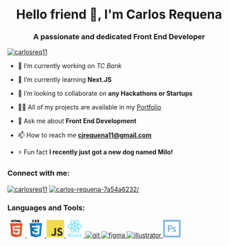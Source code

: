 <h1 align="center">Hello friend 👋, I'm Carlos Requena</h1>
<h3 align="center">A passionate and dedicated Front End Developer</h3>

<p align="left"> <a href="https://twitter.com/carlosreq11" target="blank"><img src="https://img.shields.io/twitter/follow/carlosreq11?logo=twitter&style=for-the-badge" alt="carlosreq11" /></a> </p>

- 🔭 I’m currently working on *TC Bank*

- 🌱 I’m currently learning **Next.JS**

- 👯 I’m looking to collaborate on **any Hackathons or Startups**

- 👨‍💻 All of my projects are available in my [Portfolio](https://carlosjrequena.com/)

- 💬 Ask me about **Front End Development**

- 📫 How to reach me **cjrequena11@gmail.com**

- ⚡ Fun fact **I recently just got a new dog named Milo!**

<h3 align="left">Connect with me:</h3>
<p align="left">
<a href="https://twitter.com/carlosreq11" target="blank"><img align="center" src="https://raw.githubusercontent.com/rahuldkjain/github-profile-readme-generator/master/src/images/icons/Social/twitter.svg" alt="carlosreq11" height="30" width="40" /></a>
<a href="https://www.linkedin.com/in/carlosjrequena/" target="blank"><img align="center" src="https://raw.githubusercontent.com/rahuldkjain/github-profile-readme-generator/master/src/images/icons/Social/linked-in-alt.svg" alt="carlos-requena-7a54a6232/" height="30" width="40" /></a>
</p>

<h3 align="left">Languages and Tools:</h3>
<p align="left"> <a href="https://www.w3.org/html/" target="_blank" rel="noreferrer"> <img src="https://raw.githubusercontent.com/devicons/devicon/master/icons/html5/html5-original-wordmark.svg" alt="html5" width="40" height="40"/> </a>  <a href="https://www.w3schools.com/css/" target="_blank" rel="noreferrer"> <img src="https://raw.githubusercontent.com/devicons/devicon/master/icons/css3/css3-original-wordmark.svg" alt="css3" width="40" height="40"/> </a> <a href="https://developer.mozilla.org/en-US/docs/Web/JavaScript" target="_blank" rel="noreferrer"> <img src="https://raw.githubusercontent.com/devicons/devicon/master/icons/javascript/javascript-original.svg" alt="javascript" width="40" height="40"/> </a> <a href="https://reactjs.org/" target="_blank" rel="noreferrer"> <img src="https://raw.githubusercontent.com/devicons/devicon/master/icons/react/react-original-wordmark.svg" alt="react" width="40" height="40"/> </a> <a href="https://git-scm.com/" target="_blank" rel="noreferrer"> <img src="https://www.vectorlogo.zone/logos/git-scm/git-scm-icon.svg" alt="git" width="40" height="40"/> </a> <a href="https://www.figma.com/" target="_blank" rel="noreferrer"> <img src="https://www.vectorlogo.zone/logos/figma/figma-icon.svg" alt="figma" width="40" height="40"/> </a> <a href="https://www.adobe.com/in/products/illustrator.html" target="_blank" rel="noreferrer"> <img src="https://www.vectorlogo.zone/logos/adobe_illustrator/adobe_illustrator-icon.svg" alt="illustrator" width="40" height="40"/> </a> <a href="https://www.photoshop.com/en" target="_blank" rel="noreferrer"> <img src="https://raw.githubusercontent.com/devicons/devicon/master/icons/photoshop/photoshop-line.svg" alt="photoshop" width="40" height="40"/> </a> </p>
